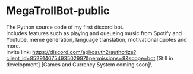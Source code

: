# MegaTrollBot-public
The Python source code of my first discord bot.<br />
Includes features such as playing and queueing music from Spotify and Youtube, meme generation, language translation, motivational quotes and more.<br />
Invite link: https://discord.com/api/oauth2/authorize?client_id=852914675493502997&permissions=8&scope=bot
\[Still in development\]
\[Games and Currency System coming soon]\

